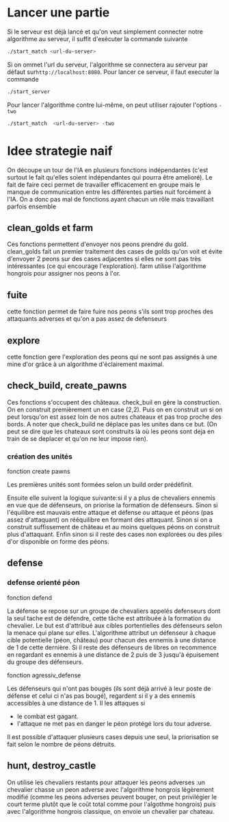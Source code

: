 # Lancer une partie

Si le serveur est déjà lancé et qu'on veut simplement connecter notre algorithme au serveur, il suffit d'exécuter la commande suivante

```bash
./start_match <url-du-server>
```

Si on ommet l'url du serveur, l'algorithme se connectera au serveur par défaut sur`http://localhost:8080`. Pour lancer ce serveur, il faut executer la commande

```bash
./start_server
```

Pour lancer l'algorithme contre lui-même, on peut utiliser rajouter l'options `-two`

```bash
./start_match  <url-du-server> -two
```

# Idee strategie naif

On découpe un tour de l'IA en plusieurs fonctions indépendantes (c'est surtout le fait qu'elles soient indépendantes qui pourra être amelioré). Le fait de faire ceci permet de travailler efficacement en groupe mais le manque de communication entre les différentes parties nuit forcément à l'IA. On a donc pas mal de fonctions ayant chacun un rôle mais travaillant parfois ensemble

## clean_golds et farm

Ces fonctions permettent d'envoyer nos peons prendre du gold. clean_golds fait un premier traitement des cases de golds qu'on voit et évite d'envoyer 2 peons sur des cases adjacentes si elles ne sont pas très intéressantes (ce qui encourage l'exploration).
farm utilise l'algorithme hongrois pour assigner nos peons à l'or.

## fuite

cette fonction permet de faire fuire nos peons s'ils sont trop proches des attaquants adverses et qu'on a pas assez de defenseurs

## explore

cette fonction gere l'exploration des peons qui ne sont pas assignés à une mine d'or grâce à un algorithme d'éclairement maximal.

## check_build, create_pawns

Ces fonctions s'occupent des châteaux. check_buil en gère la construction. On en construit premièrement un en case (2,2). Puis on en construit un si on peut lorsqu'on est assez loin de nos autres chateaux et pas trop proche des bords. A noter que check_build ne déplace pas les unites dans ce but. (On peut se dire que les chateaux sont construits là où les peons sont deja en train de se deplacer et qu'on ne leur impose rien).

### création des unités

fonction create pawns

Les premières unités sont formées selon un build order prédéfinit.

Ensuite elle suivent la logique suivante:si il y a plus de chevaliers ennemis en vue que de défenseurs, on priorise la formation de défenseurs. Sinon si l'équilibre est mauvais entre attaque et défense ou attaque et péons (pas assez d'attaquant) on rééquilibre en formant des attaquant. Sinon si on a construit suffissement de château et au moins quelques péons on construit plus d'attaquant. Enfin sinon si il reste des cases non explorées ou des piles d'or disponible on forme des péons. 

## defense

### defense orienté péon 

fonction defend

La défense se repose sur un groupe de chevaliers appelés defenseurs dont la seul tache est de défendre, cette tâche est attribuée à la formation du chevalier. Le but est d'attribué aux cibles portentielles des défenseurs selon la menace qui plane sur elles. L'algorithme attribut un défenseur à chaque cible potentielle (péon, château) pour chacun des ennemis à une distance de 1 de cette dernière. Si il reste des défenseurs de libres on recommence en regardant es ennemis à une distance de 2 puis de 3 jusqu'à épuisement du groupe des défenseurs.

fonction agressiv_defense

Les défenseurs qui n'ont pas bougés (ils sont déjà arrivé à leur poste de défense et celui ci n'as pas bougé), regardent si il y a des ennemis accessibles à une distance de 1. Il les attaques si
- le combat est gagant.
- l'attaque ne met pas en danger le péon protégé lors du tour adverse.

Il est possible d'attaquer plusieurs cases depuis une seul, la priorisation se fait selon le nombre de péons détruits.

## hunt, destroy_castle

On utilise les chevaliers restants pour attaquer les peons adverses :un chevalier chasse un peon adverse avec l'algorithme hongrois légèrement modifié (comme les peons adverses peuvent bouger, on peut privilégier le court terme plutôt que le coût total comme pour l'algothme hongrois) puis avec l'algorithme hongrois classique, on envoie un chevalier par chateau.
